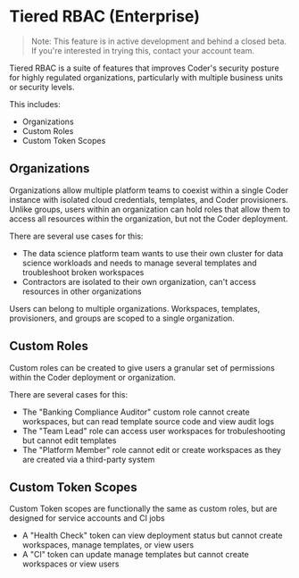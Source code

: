 # Tiered RBAC (Enterprise)

> Note: This feature is in active development and behind a closed beta. If you're interested in trying this, contact your account team.

Tiered RBAC is a suite of features that improves Coder's security posture for highly regulated organizations, particularly with multiple business units or security levels.

This includes:

- Organizations
- Custom Roles
- Custom Token Scopes

## Organizations

Organizations allow multiple platform teams to coexist within a single Coder instance with isolated cloud credentials, templates, and Coder provisioners. Unlike groups, users within an organization can hold roles that allow them to access all resources within the organization, but not the Coder deployment.

There are several use cases for this:

- The data science platform team wants to use their own cluster for data science workloads and needs to manage several templates and troubleshoot broken workspaces
- Contractors are isolated to their own organization, can't access resources in other organizations

Users can belong to multiple organizations. Workspaces, templates, provisioners, and groups are scoped to a single organization.

## Custom Roles

Custom roles can be created to give users a granular set of permissions within the Coder deployment or organization.

There are several cases for this:

- The "Banking Compliance Auditor" custom role cannot create workspaces, but can read template source code and view audit logs
- The "Team Lead" role can access user workspaces for trobuleshooting but cannot edit templates
- The "Platform Member" role cannot edit or create workspaces as they are created via a third-party system

## Custom Token Scopes

Custom Token scopes are functionally the same as custom roles, but are designed for service accounts and CI jobs

- A "Health Check" token can view deployment status but cannot create workspaces, manage templates, or view users
- A "CI" token can update manage templates but cannot create workspaces or view users
